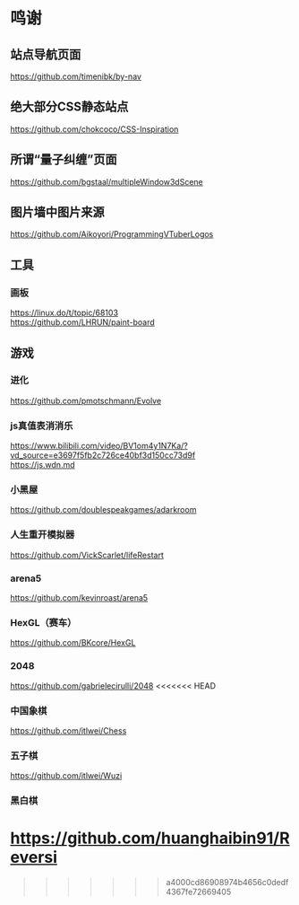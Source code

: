 # 鸣谢
## 站点导航页面
https://github.com/timenibk/by-nav
## 绝大部分CSS静态站点
https://github.com/chokcoco/CSS-Inspiration
## 所谓“量子纠缠”页面
https://github.com/bgstaal/multipleWindow3dScene
## 图片墙中图片来源
https://github.com/Aikoyori/ProgrammingVTuberLogos
## 工具
### 画板
https://linux.do/t/topic/68103<br>
https://github.com/LHRUN/paint-board
## 游戏
### 进化
https://github.com/pmotschmann/Evolve
### js真值表消消乐
https://www.bilibili.com/video/BV1om4y1N7Ka/?vd_source=e3697f5fb2c726ce40bf3d150cc73d9f<br>
https://js.wdn.md
### 小黑屋
https://github.com/doublespeakgames/adarkroom
### 人生重开模拟器
https://github.com/VickScarlet/lifeRestart
### arena5
https://github.com/kevinroast/arena5
### HexGL（赛车）
https://github.com/BKcore/HexGL
### 2048
https://github.com/gabrielecirulli/2048
<<<<<<< HEAD
### 中国象棋
https://github.com/itlwei/Chess
### 五子棋
https://github.com/itlwei/Wuzi
### 黑白棋
https://github.com/huanghaibin91/Reversi
=======
>>>>>>> a4000cd86908974b4656c0dedf4367fe72669405
